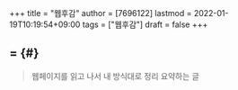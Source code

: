 +++
title = "웹후감"
author = [7696122]
lastmod = 2022-01-19T10:19:54+09:00
tags = ["웹후감"]
draft = false
+++

## = {#}

> 웹페이지를 읽고 나서 내 방식대로 정리 요약하는 글
